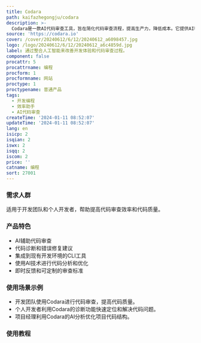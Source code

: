 ```yaml
---
title: Codara
path: kaifazhegongju/codara
description: >-
  Codara是一款AI代码审查工具，旨在简化代码审查流程，提高生产力，降低成本。它提供AI辅助的代码诊断，能够为错误和警告提供建议和可能的修复方案，使调试更加简便。Codara通过其CLI工具轻松集成到现有的开发环境中，使用先进的AI分析来检测潜在问题、建议优化，并确保代码的清洁和高效。
source: 'https://codara.io'
cover: /cover/20240612/6/12/20240612_a6098457.jpg
logo: /logo/20240612/6/12/20240612_a6c4859d.jpg
label: 通过整合人工智能来改善开发体验和代码审查过程。
component: false
procattr: 5
procattrname: 编程
procform: 1
procformname: 网站
proctype: 1
proctypename: 普通产品
tags:
  - 开发编程
  - 效率助手
  - AI代码审查
createTime: '2024-01-11 08:52:07'
updateTime: '2024-01-11 08:52:07'
lang: en
isicp: 2
isqian: 2
iswx: 2
isqq: 2
iscom: 2
price: ''
catname: 编程
sort: 27001
---
```




### 需求人群
适用于开发团队和个人开发者，帮助提高代码审查效率和代码质量。

### 产品特色
- AI辅助代码审查
- 代码诊断和错误修复建议
- 集成到现有开发环境的CLI工具
- 使用AI技术进行代码分析和优化
- 即时反馈和可定制的审查标准

### 使用场景示例
- 开发团队使用Codara进行代码审查，提高代码质量。
- 个人开发者利用Codara的诊断功能快速定位和解决代码问题。
- 项目经理利用Codara的AI分析优化项目代码结构。

### 使用教程


  
